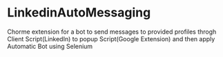 # LinkedinAutoMessaging
Chorme extension for a bot to send messages to provided profiles throgh Client Script(LinkedIn) to popup Script(Google Extension) and then
apply Automatic Bot using Selenium


